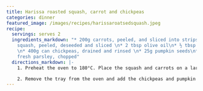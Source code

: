 ```yaml
---
title: Harissa roasted squash, carrot and chickpeas
categories: dinner
featured_image: /images/recipes/harissaroatsedsquash.jpeg
recipe:
  servings: serves 2
  ingredients_markdown: "* 200g carrots, peeled, and sliced into strips\n* ½ butternut
    squash, peeled, deseeded and sliced \n* 2 tbsp olive oil\n* ½ tbsp harissa paste
    \n* 400g can chickpeas, drained and rinsed \n* 25g pumpkin seeds\n* Handful of
    fresh parsley, chopped"
  directions_markdown: |-
    1. Preheat the oven to 180°C. Place the squash and carrots on a large baking tray. Drizzle with olive oil and harissa paste, then mix. Cook for 25 mins.

    2. Remove the tray from the oven and add the chickpeas and pumpkin seeds. Stir them through, then return to the oven for a further 10-15 mins, until the vegetables have softened. Scatter with fresh parsley and serve.
---
```

